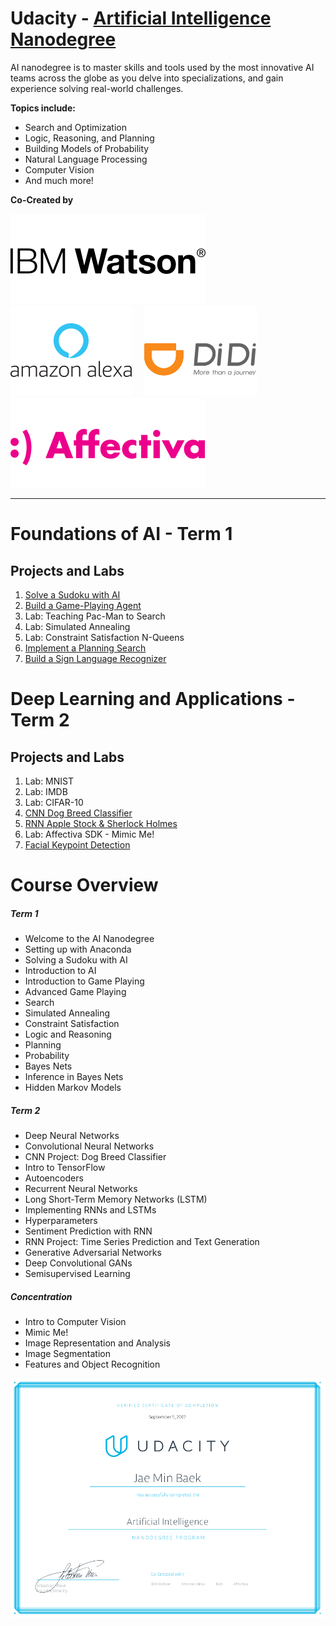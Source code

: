# Udacity - [Artificial Intelligence Nanodegree](https://www.udacity.com/course/artificial-intelligence-nanodegree--nd889)

AI nanodegree is to master skills and tools used by the most innovative AI teams across the globe as you delve into specializations, and gain experience solving real-world challenges. 


**Topics include:** 
- Search and Optimization 
- Logic, Reasoning, and Planning
- Building Models of Probability
- Natural Language Processing
- Computer Vision
- And much more!

**Co-Created by**

![Alt text](1.svg)&nbsp;&nbsp;&nbsp;&nbsp;&nbsp;![Alt text](2.svg)&nbsp;&nbsp;&nbsp;&nbsp;&nbsp;![Alt text](3.svg)&nbsp;&nbsp;&nbsp;&nbsp;&nbsp;![Alt text](4.svg)

---

# Foundations of AI - Term 1
## Projects and Labs

1. [Solve a Sudoku with AI](https://github.com/jbaek7023/SudokuGameSolver)
2. [Build a Game-Playing Agent](https://github.com/jbaek7023/AIND-Isolation)
3. Lab: Teaching Pac-Man to Search
4. Lab: Simulated Annealing
5. Lab: Constraint Satisfaction N-Queens
6. [Implement a Planning Search](https://github.com/jbaek7023/AIND-CargoProject)
7. [Build a Sign Language Recognizer](https://github.com/jbaek7023/AIND-Recognizer)

# Deep Learning and Applications - Term 2
## Projects and Labs
1. Lab: MNIST
2. Lab: IMDB
3. Lab: CIFAR-10
4. [CNN Dog Breed Classifier](https://github.com/jbaek7023/AIND-Dog-Recognizer)
5. [RNN Apple Stock & Sherlock Holmes](https://github.com/jbaek7023/AIND-RNNs)
6. Lab: Affectiva SDK - Mimic Me!
7. [Facial Keypoint Detection](https://github.com/jbaek7023/Facial-Keypoint-Detection)

# Course Overview 
##### Term 1

- Welcome to the AI Nanodegree
- Setting up with Anaconda
- Solving a Sudoku with AI
- Introduction to AI
- Introduction to Game Playing
- Advanced Game Playing
- Search
- Simulated Annealing
- Constraint Satisfaction
- Logic and Reasoning
- Planning
- Probability
- Bayes Nets
- Inference in Bayes Nets
- Hidden Markov Models

##### Term 2

- Deep Neural Networks
- Convolutional Neural Networks
- CNN Project: Dog Breed Classifier
- Intro to TensorFlow
- Autoencoders
- Recurrent Neural Networks
- Long Short-Term Memory Networks (LSTM)
- Implementing RNNs and LSTMs
- Hyperparameters
- Sentiment Prediction with RNN
- RNN Project: Time Series Prediction and Text Generation
- Generative Adversarial Networks
- Deep Convolutional GANs
- Semisupervised Learning

##### Concentration

- Intro to Computer Vision
- Mimic Me!
- Image Representation and Analysis
- Image Segmentation
- Features and Object Recognition

![AIND](aind.png)

